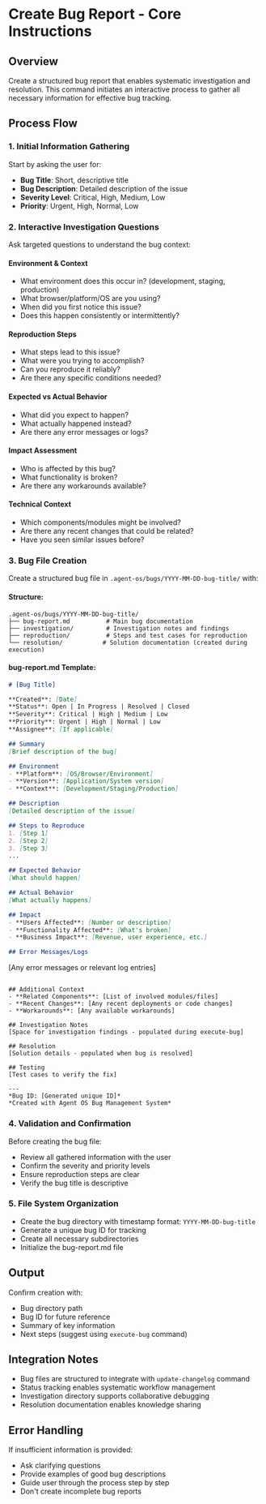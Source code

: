 # Create Bug Report - Core Instructions

## Overview
Create a structured bug report that enables systematic investigation and resolution. This command initiates an interactive process to gather all necessary information for effective bug tracking.

## Process Flow

### 1. Initial Information Gathering
Start by asking the user for:
- **Bug Title**: Short, descriptive title
- **Bug Description**: Detailed description of the issue
- **Severity Level**: Critical, High, Medium, Low
- **Priority**: Urgent, High, Normal, Low

### 2. Interactive Investigation Questions
Ask targeted questions to understand the bug context:

#### Environment & Context
- What environment does this occur in? (development, staging, production)
- What browser/platform/OS are you using?
- When did you first notice this issue?
- Does this happen consistently or intermittently?

#### Reproduction Steps
- What steps lead to this issue?
- What were you trying to accomplish?
- Can you reproduce it reliably?
- Are there any specific conditions needed?

#### Expected vs Actual Behavior
- What did you expect to happen?
- What actually happened instead?
- Are there any error messages or logs?

#### Impact Assessment
- Who is affected by this bug?
- What functionality is broken?
- Are there any workarounds available?

#### Technical Context
- Which components/modules might be involved?
- Are there any recent changes that could be related?
- Have you seen similar issues before?

### 3. Bug File Creation
Create a structured bug file in `.agent-os/bugs/YYYY-MM-DD-bug-title/` with:

#### Structure:
```
.agent-os/bugs/YYYY-MM-DD-bug-title/
├── bug-report.md          # Main bug documentation
├── investigation/         # Investigation notes and findings
├── reproduction/          # Steps and test cases for reproduction
└── resolution/           # Solution documentation (created during execution)
```

#### bug-report.md Template:
```markdown
# [Bug Title]

**Created**: [Date]
**Status**: Open | In Progress | Resolved | Closed
**Severity**: Critical | High | Medium | Low
**Priority**: Urgent | High | Normal | Low
**Assignee**: [If applicable]

## Summary
[Brief description of the bug]

## Environment
- **Platform**: [OS/Browser/Environment]
- **Version**: [Application/System version]
- **Context**: [Development/Staging/Production]

## Description
[Detailed description of the issue]

## Steps to Reproduce
1. [Step 1]
2. [Step 2]
3. [Step 3]
...

## Expected Behavior
[What should happen]

## Actual Behavior
[What actually happens]

## Impact
- **Users Affected**: [Number or description]
- **Functionality Affected**: [What's broken]
- **Business Impact**: [Revenue, user experience, etc.]

## Error Messages/Logs
```
[Any error messages or relevant log entries]
```

## Additional Context
- **Related Components**: [List of involved modules/files]
- **Recent Changes**: [Any recent deployments or code changes]
- **Workarounds**: [Any available workarounds]

## Investigation Notes
[Space for investigation findings - populated during execute-bug]

## Resolution
[Solution details - populated when bug is resolved]

## Testing
[Test cases to verify the fix]

---
*Bug ID: [Generated unique ID]*
*Created with Agent OS Bug Management System*
```

### 4. Validation and Confirmation
Before creating the bug file:
- Review all gathered information with the user
- Confirm the severity and priority levels
- Ensure reproduction steps are clear
- Verify the bug title is descriptive

### 5. File System Organization
- Create the bug directory with timestamp format: `YYYY-MM-DD-bug-title`
- Generate a unique bug ID for tracking
- Create all necessary subdirectories
- Initialize the bug-report.md file

## Output
Confirm creation with:
- Bug directory path
- Bug ID for future reference
- Summary of key information
- Next steps (suggest using `execute-bug` command)

## Integration Notes
- Bug files are structured to integrate with `update-changelog` command
- Status tracking enables systematic workflow management
- Investigation directory supports collaborative debugging
- Resolution documentation enables knowledge sharing

## Error Handling
If insufficient information is provided:
- Ask clarifying questions
- Provide examples of good bug descriptions
- Guide user through the process step by step
- Don't create incomplete bug reports